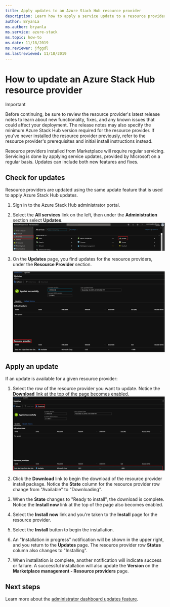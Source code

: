 ```yaml
---
title: Apply updates to an Azure Stack Hub resource provider
description: Learn how to apply a service update to a resource provider on Azure Stack Hub. 
author: BryanLa
ms.author: bryanla
ms.service: azure-stack
ms.topic: how-to
ms.date: 11/18/2019
ms.reviewer: jfggdl
ms.lastreviewed: 11/18/2019
---
```


# How to update an Azure Stack Hub resource provider

> [!IMPORTANT]
> Before continuing, be sure to review the resource provider's latest release notes to learn about new functionality, fixes, and any known issues that could affect your deployment. The release notes may also specify the minimum Azure Stack Hub version required for the resource provider. If you've never installed the resource provider previously, refer to the resource provider's prerequisites and initial install instructions instead.

Resource providers installed from Marketplace will require regular servicing. Servicing is done by applying service updates, provided by Microsoft on a regular basis. Updates can include both new features and fixes.  

## Check for updates

Resource providers are updated using the same update feature that is used to apply Azure Stack Hub updates.

1. Sign in to the Azure Stack Hub administrator portal.
2. Select the **All services** link on the left, then under the **Administration** section select **Updates**.
   ![All services page](media/resource-provider-apply-updates/1-all-services.png)

3. On the **Updates** page, you find updates for the resource providers, under the **Resource Provider** section.

   [![Screenshot that shows the Resource Provider section.](media/resource-provider-apply-updates/3-update-available.png)](media/resource-provider-apply-updates/3-update-available.png#lightbox)

## Apply an update

If an update is available for a given resource provider:

1. Select the row of the resource provider you want to update. Notice the **Download** link at the top of the page becomes enabled.
   [![Update available page](media/resource-provider-apply-updates/4-download.png)](media/resource-provider-apply-updates/3-update-available.png#lightbox)

2. Click the **Download** link to begin the download of the resource provider install package. Notice the **State** column for the resource provider row change from "Available" to "Downloading".
3. When the **State** changes to "Ready to install", the download is complete. Notice the **Install now** link at the top of the page also becomes enabled.
4. Select the **Install now** link and you're taken to the **Install** page for the resource provider. 
5. Select the **Install** button to begin the installation.
6. An "Installation in progress" notification will be shown in the upper right, and you return to the **Updates** page. The resource provider row **Status** column also changes to "Installing".
7. When installation is complete, another notification will indicate success or failure. A successful installation will also update the **Version** on the **Marketplace management - Resource providers** page.

## Next steps

Learn more about the [administrator dashboard updates feature](azure-stack-apply-updates.md).
